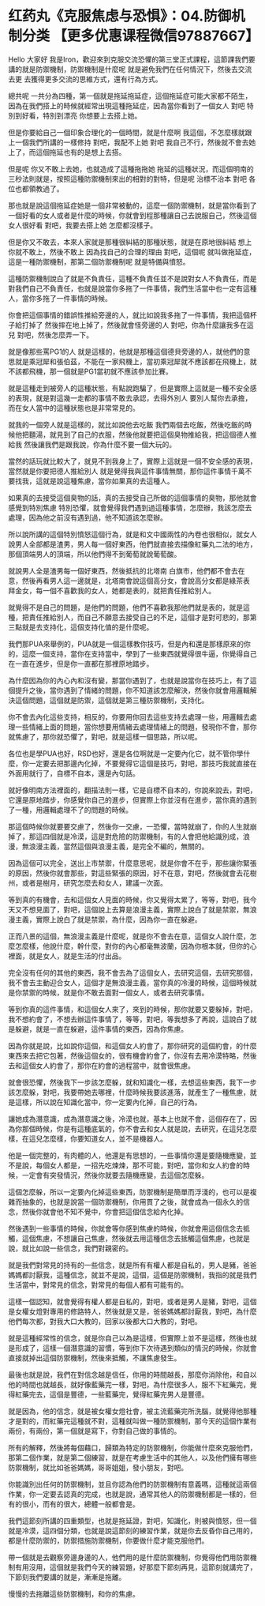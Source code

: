 # 红药丸《克服焦虑与恐惧》：04.防御机制分类    【更多优惠课程微信97887667】

Hello 大家好 我是Iron，歡迎來到克服交流恐懼的第三堂正式課程，這節課我們要講的就是防禦機制，防禦機制是什麼呢 就是避免我們在任何情況下，然後去交流去更 去獲得更多交流的思維方式，還有行為方式。

總共呢 一共分為四種，第一個就是拖延拖延症，這個拖延症可能大家都不陌生，因為在我們搭上的時候就經常出現這種拖延症，因為當你看到了一個女人 對吧 特別到好看，特別到漂亮 你想要上去搭上她。

但是你要給自己一個印象合理化的一個時間，就是什麼啊 我這個，不怎麼樣就跟上一個我們所講的一樣修持 對吧，我配不上她 對吧 我自己不行，然後就不會去她上了，而這個拖延也有的是想上去搭。

但是呢 你又不敢上去她，也就造成了這種拖拖她 拖延的這種狀況，而這個明南的三秒法則就是，按照這種防禦機制來出的相對的對特，但是呢 治標不治本 對吧 各位也都領教過了。

那也就是說這個拖延症她是一個非常被動的，這麼一個防禦機制，就是當你看到了一個好看的女人或者是什麼的時候，你就會到程那種讓自己去說服自己，然後這個女人很好看 對吧，我要去搭上她 怎麼都沒樣子。

但是你又不敢去，本來人家就是那種很糾結的那種狀態，就是在原地很糾結 想上你就不敢上，然後不敢上 因為找自己的合理的理由 對吧，這個呢 就叫做拖延症，這是一種防禦機制，那第二個防禦機制呢 就是特備與憤怒。

這種防禦機制說白了就是不負責任，這種不負責任並不是說對女人不負責任，而是對我們自己不負責任，也就是說當你多拖了一件事情，我們生活當中也一定有這種人，當你多拖了一件事情的時候。

你會把這個事情的錯誤性推給旁邊的人，就比如說我多拖了一件事情，我把這個杯子給打掉了 然後摔在地上掉了，然後就會怪旁邊的人 對吧，你為什麼讓我多在這兒 對吧，然後怎麼弄一下。

就是像那些罵PG1的人 就是這樣的，他就是那種這個德貝旁邊的人，就他們的意思就是乘冠犀和張伯茲，不能在一家飛機上，當初乘冠犀就不應該都在飛機上，就不該都飛機，那一個就是PG1當初就不應該參加比賽。

就是這種走到被旁人的這種狀態，有點說跑騙了，但是實際上這就是一種不安全感的表現，就是對這幾一走都的事情不敢去承認，去得外別人 要別人幫你去承擔，而在女人當中的這種狀態也是非常常見的。

就我的一個旁人就是這樣的，就比如說他去吃飯 我們兩個去吃飯，然後吃飯的時候他把麵湯，就見到了自己的衣服，然後他就要把這個臭物推給我，把這個德人推給我 然後讓我們是跟我說，你為什麼不要一個大玩的。

當然的話玩就比較大了，就見不到我身上了，實際上這就是一個不安全感的表現，當然就是你要把德人推給別人 就是覺得我與這件事情無關，那你這件事情千萬不要找我，這就是說這種焦慮，當你如果真的去這種人。

如果真的去接受這個臭物的話，真的去接受自己所做的這個事情的臭物，那他就會感覺到特別焦慮 特別恐懼，就會覺得我們遇到過這種事情，怎麼辦，我該怎麼去處理，因為他之前沒有遇到過，他不知道該怎麼辦。

所以說所講的這個特別憤怒這個行為，就是和文中國兩性的內卷也很相似，就女人說男人全部都是渣男，男人每一個好東西，他們就直接去描像紅藥丸二法的地方，那個頂端男人的頂端，所以他們得不到葡萄就說葡萄酸。

就說男人全是渣男每一個好東西，然後抵抗的北塔南 白旗市，他們都不會去在意，然後再看男人這一邊就是，北塔南會說這個高分女，會說高分女都是綠茶表 拜金女，每一個不喜歡我的女人，她都是表的，就把責任推給別人。

就覺得不是自己的問題，是他們的問題，他們不喜歡我那他們就是表的，就是這種，把責任推給別人，而自己不願意去接受自己的不足，這個才是對可悲的，那第三點就是去支持化，這個支持化值的是什麼呢。

我們那PUA來舉例的，PUA就是一個這樣教你技巧，但是內和還是那樣原來的你的，這麼一個支持，當你在支持當中，學到了一些東西就覺得很牛逼，你覺得自己在一直在進步，但是你一直都在那裡原地踏步。

為什麼因為你的內心內和沒有變，那當你遇到了，也就是說當你在技巧上，有了這個提升之後，當你遇到了情緒的問題，你不知道該怎麼解決，然後你就會用邏輯解決這個問題，這個就是防禦，這個就是第三種防禦機制，支持化。

你不會去內化這些支持，相反的，你要用你回去這些支持去處理一些，用邏輯去處理一些情緒上面的問題，當你想要用情緒去處理情緒上的問題，發現你不會，那你就焦慮了，那你就恐懼了，對吧，就是這樣一個思路，所以呢。

各位也是學PUA也好，RSD也好，還是各位啊就是一定要內化它，就不管你學什麼，你一定要去把那邊內化掉，不要覺得它這個是技巧，對吧，那技巧我就直接在外面用就行了，自標不自本，還是內句話。

就好像明南方法裡面的，翻描法則一樣，它是自標不自本的，你說來說去，對吧，它還是原地踏步，你感覺你自己的進步，但實際上你並沒有在進步，當你真的遇到了一種，用邏輯處理不了的問題的時候。

那這個時候你就要要交慮了，然後你一交慮，一恐懼，當時就崩了，你的人生就崩掉了，那這四個就是冷漠，這是對危險的防禦機制，有的人會把他給識別成，浪漫，無浪漫主義，當然這個與浪漫主義，是完全不編的，無關的。

因為這個可以完全，送出上市禁禦，什麼意思呢，就是你會不在乎，那些讓你緊張的原因，然後你就會那些，對這些緊張的原因，好不在意，對吧，然後就會去花樹州，或者是樹月，研究怎麼去和女人，建議一次面。

等到真的有機會，去和這個女人見面的時候，你又覺得太累了，等等，對吧，我今天又不想見面了，對吧，這個說上去算是浪漫主義，實際上說白了就是禁禦，無浪漫主義，實際上說白了就是禁禦，為什麼，因為你一直在躲避。

正而八景的這個，無浪漫主義是什麼呢，就是你不會去在意，這個女人說什麼，怎麼怎麼樣，他說什麼，幹什麼，對你的內心都毫無波蘭，因為你根本就，但你的心裡面，就是女人，就是生活的付出品。

完全沒有任何的其他的東西，我不會去為了這個女人，去研究這個，去研究那個，我不會去主動迎合女人，這個才是無浪漫主義，當你真的冷漫的時候，這個時候就是你禁禦的時候，就是你不敢去面對一個女人，或者去研究事情。

等到你真的這件事情，和這個女人來了，來到的時候，那你就要又要躲掉，對吧，我不想約會了，不想去辦這件事情了，等等，對吧，等我想多了再說，這說白了就是躲避，就是一直在躲避，這件事情的東西，因為你焦慮。

因為你就是說，比如說你這個，和這個女人約會了，那你研究的這個約會，的什麼東西來去把它包著，然後這個女的，很有機會約會了，你沒有去用冷漠特略，然後去和這個女人約會了，那你在約會的過程當中，就會很焦慮。

就會很恐懼，然後我下一步該怎麼躲，就和知識化一樣，去想這些東西，我下一步該怎麼躲，對吧，我要帶她去哪裡，什麼時候我要該進落，就產生了一種焦慮，就是這樣，所以說在知識化當中，你一定要內化掉，自己的行為。

讓她成為潛意識，成為潛意識之後，冷漠也就，基本上也就不會，這個存在了，因為你那個時候，你是有這種底氣的，你不會去和女人就是說，去研究，在這兒怎麼樣，在這兒怎麼樣，你要知道女人，並不是機器人。

他是一個完整的，有肉體的人，他還是有思想的，一些事情你還是要隨機應變，並不是說，每個女人都是，一招先吃煉煉，那不可能，對吧，當你和女人約會的時候，一定會有突發情況，然後你就要去隨機應變，去這個怎麼躲。

這個怎麼躲，所以一定要內化掉這些東西，防禦機制是簡單而浮淺的，也可以是複雜而抽象的，也就是說當一個防禦機制，你用貫了之後，就會成為一個永久的信念，然後你就會他不知不覺中，你會把這個信念給內化掉。

然後遇到一些事情的時候，你就會等你感到焦慮的時候，你就會用這個信念去抵觸，這個焦慮，不想讓自己焦慮，然後就去用這種信念去抵觸這個焦慮，也就是說，就比如說一些信念，我們對親密的。

就是我們對常見的持有的一些信念，就是所有有權人都是自私的，男人是豬，爸爸媽媽都討厭我，這種信念，就並不是說，這個，這個是防禦機制，我指的就是我們生活當中，對常見的信念，對常見的每個人都有可能有的。

這樣一個認知，就會覺得有權人都是自私的，對吧，或者是男人是豬，對吧，這個是女權女燈對專用的修路特人，然後就是又是，爸爸媽媽都討厭我，對吧，為什麼他們每次都，對我大口大教的，回家以後都大口大教的，對吧。

就是這種經常性的信念，就是你自己以為是這樣，但實際上並不是這樣，然後也就是形成了，這樣一個潛意識的習慣，等到你下次待遇到類似的情況的時候，你就會直接就掉出這個防禦機制，然後來抵觸，不讓焦慮發生。

最後也就是說，我們在對信念越是信任，你用的時間越長，那麼你消除他，和自以他的時間也就越長，就好像藍藥完一樣，對吧，為什麼很多人，服不下紅藥完，覺得紅藥完去，這個是豐德，一些藍藥完，覺得紅藥完男人是豐德。

就是因為，他的信念，就是被女權女燈社會，被主流藍藥完所洗腦，就覺得他那種才是對的，而紅藥完這種就不對，這種就叫做一種防禦機制，那今天的這個作業有兩份，有兩份，第一個就是寫下，你對自己做的事情的。

所有的解釋，然後將每個藉口，歸類為特定的防禦機制，你能做什麼來克服他們，那第二個作業，就是第二個練習，就是在考慮生活中的其他人，以及他們擁有哪些防禦機制，就比如爸爸媽媽，哥哥姐姐，發小朋友，對吧。

你能識別出任何的防禦機制，並且你認為他們的防禦機制有意義嗎，這種就這兩個作業，你一定要去認真的完成，也就是說，通常其他人的防禦機制都是一樣的，但有的很小，而有的很大，總體一般都會是。

我們這節刻所講的四重類型，也就是拖延證，對吧，知識化，則被與憤怒，但一個就是冷漠，這四個分類，也就是說這節刻的練習作業，就是你去反昏你自己用的，都是什麼防禦的，防禦措施防禦機制，你要做什麼才能克服他們。

帶一個就是去觀察旁邊身邊的人，他們用的是什麼防禦機制，你覺得他們用防禦機制有用沒用，這個就是我們今天的練習題，好那麼下節刻再見，這節刻就講完了，下節刻我們要講的就是，漸漸是拖離。

慢慢的去拖離這些防禦機制，和你的焦慮。